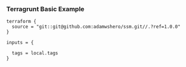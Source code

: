 ### Terragrunt Basic Example
```
terraform {
  source = "git::git@github.com:adamwshero/ssm.git//.?ref=1.0.0"
}

inputs = {

  tags = local.tags
}
```